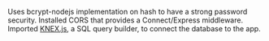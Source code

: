 Uses bcrypt-nodejs implementation on hash to have a strong password security. Installed CORS that provides a Connect/Express middleware. Imported [KNEX.js](https://knexjs.org/), a SQL query builder, to connect the database to the app.
